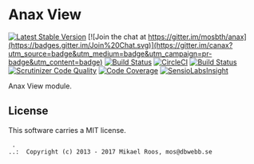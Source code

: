 Anax View
==================================

[![Latest Stable Version](https://poser.pugx.org/anax/view/v/stable)](https://packagist.org/packages/anax/view)
[![Join the chat at https://gitter.im/mosbth/anax](https://badges.gitter.im/Join%20Chat.svg)](https://gitter.im/canax?utm_source=badge&utm_medium=badge&utm_campaign=pr-badge&utm_content=badge)
[![Build Status](https://travis-ci.org/canax/view.svg?branch=master)](https://travis-ci.org/canax/view)
[![CircleCI](https://circleci.com/gh/canax/view.svg?style=svg)](https://circleci.com/gh/canax/view)
[![Build Status](https://scrutinizer-ci.com/g/canax/view/badges/build.png?b=master)](https://scrutinizer-ci.com/g/canax/view/build-status/master)
[![Scrutinizer Code Quality](https://scrutinizer-ci.com/g/canax/view/badges/quality-score.png?b=master)](https://scrutinizer-ci.com/g/canax/view/?branch=master)
[![Code Coverage](https://scrutinizer-ci.com/g/canax/view/badges/coverage.png?b=master)](https://scrutinizer-ci.com/g/canax/view/?branch=master)
[![SensioLabsInsight](https://insight.sensiolabs.com/projects/6dc5e622-2087-4fb5-969e-1609eed3c85b/mini.png)](https://insight.sensiolabs.com/projects/6dc5e622-2087-4fb5-969e-1609eed3c85b)

Anax View module.



License
------------------

This software carries a MIT license.



```
 .  
..:  Copyright (c) 2013 - 2017 Mikael Roos, mos@dbwebb.se
```
